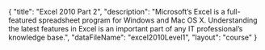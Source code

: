 {
	"title": "Excel 2010 Part 2",
	"description": "Microsoft’s Excel is a full-featured spreadsheet program for Windows and Mac OS X. Understanding the latest features in Excel is an important part of any IT professional’s knowledge base.",
	"dataFileName": "excel2010Level1",
	"layout": "course"
}